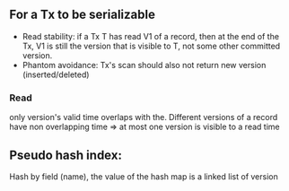## For a Tx to be serializable

- Read stability: if a Tx T has read V1 of a record, then at the end of
  the Tx, V1 is still the version that is visible to T, not some other
  committed version.
- Phantom avoidance: Tx's scan should also not return new version
  (inserted/deleted)


### Read
only version's valid time overlaps with the. Different versions of a
record have non overlapping time => at most one version is visible to a
read time

## Pseudo hash index:

Hash by field (name), the value of the hash map is a linked list of
version

